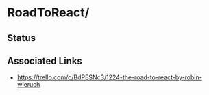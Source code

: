 # RoadToReact/

## Status

## Associated Links
* https://trello.com/c/BdPESNc3/1224-the-road-to-react-by-robin-wieruch